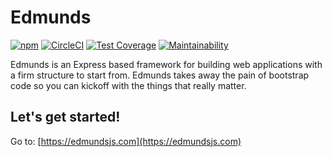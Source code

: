 # Edmunds

[![npm](https://img.shields.io/npm/v/edmunds.svg)](https://www.npmjs.com/package/edmunds)
[![CircleCI](https://img.shields.io/circleci/project/github/LowieHuyghe/edmunds-js/master.svg)](https://circleci.com/gh/LowieHuyghe/edmunds-js)
[![Test Coverage](https://codecov.io/gh/LowieHuyghe/edmunds-js/branch/master/graph/badge.svg)](https://codecov.io/gh/LowieHuyghe/edmunds-js)
[![Maintainability](https://api.codeclimate.com/v1/badges/398d71032b3daaea0084/maintainability)](https://codeclimate.com/github/LowieHuyghe/edmunds-js/maintainability)

Edmunds is an Express based framework for building web applications
with a firm structure to start from. Edmunds takes away the pain of
bootstrap code so you can kickoff with the things that really
matter.


## Let's get started!

Go to: [https://edmundsjs.com](https://edmundsjs.com)
